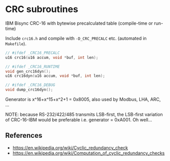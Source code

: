# CRC subroutines

IBM Bisync CRC-16 with bytewise precalculated table (compile-time or run-time)

Include `crc16.h` and compile with `-D_CRC_PRECALC` etc. (automated in `Makefile`).

```C
// #ifdef _CRC16_PRECALC
u16 crc16(u16 accum, void *buf, int len);

// #ifdef _CRC16_RUNTIME
void gen_crc16dyn();
u16 crc16dyn(u16 accum, void *buf, int len);

// #ifdef _CRC16_DEBUG
void dump_crc16dyn();
```

Generator is x^16+x^15+x^2+1 = 0x8005, also used by Modbus, LHA, ARC, ...

NOTE: because RS-232/422/485 transmits LSB-first, the LSB-first variation
of CRC-16-IBM would be preferable i.e. generator = 0xA001. Oh well...

## References
- https://en.wikipedia.org/wiki/Cyclic_redundancy_check
- https://en.wikipedia.org/wiki/Computation_of_cyclic_redundancy_checks
